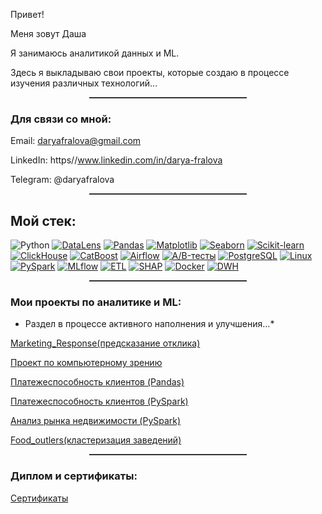 Привет!

Меня зовут Даша

Я занимаюсь аналитикой данных и ML. 

Здесь я выкладываю свои проекты, которые создаю в процессе изучения различных технологий...

<div align="center">
<hr style="width:50%; border:0; height:2px; background:#333;">
</div>

### Для связи со мной:

Email: daryafralova@gmail.com

LinkedIn: https//www.linkedin.com/in/darya-fralova

Telegram: @daryafralova

<div align="center">
<hr style="width:50%; border:0; height:2px; background:#333;">
</div>

## Мой стек: 

![Python](https://img.shields.io/badge/Python-3776AB?style=for-the-badge&logo=python&logoColor=white)
[![DataLens](https://img.shields.io/badge/DataLens-E97627?style=for-the-badge&logo=yd&logoColor=white)](https://cloud.yandex.ru/services/datalens)
[![Pandas](https://img.shields.io/badge/Pandas-150458?style=for-the-badge&logo=pandas&logoColor=white)](https://pandas.pydata.org/)
[![Matplotlib](https://img.shields.io/badge/Matplotlib-013243?style=for-the-badge&logo=python&logoColor=white)](https://matplotlib.org/)
[![Seaborn](https://img.shields.io/badge/Seaborn-3776AB?style=for-the-badge&logo=python&logoColor=white)](https://seaborn.pydata.org/)
[![Scikit-learn](https://img.shields.io/badge/Scikit--learn-F7931E?style=for-the-badge&logo=scikitlearn&logoColor=white)](https://scikit-learn.org/)
[![ClickHouse](https://img.shields.io/badge/ClickHouse-FCCA3F?style=for-the-badge&logo=clickhouse&logoColor=black)](https://clickhouse.com/)
[![CatBoost](https://img.shields.io/badge/CatBoost-FF6F00?style=for-the-badge&logo=catboost&logoColor=white)](https://catboost.ai/)
[![Airflow](https://img.shields.io/badge/Apache%20Airflow-017CEE?style=for-the-badge&logo=apacheairflow&logoColor=white)](https://airflow.apache.org/)
[![A/B-тесты](https://img.shields.io/badge/A%2FB%20Tests-5E60CE?style=for-the-badge&logo=testing-library&logoColor=white)](https://en.wikipedia.org/wiki/A/B_testing)
[![PostgreSQL](https://img.shields.io/badge/PostgreSQL-336791?style=for-the-badge&logo=postgresql&logoColor=white)](https://www.postgresql.org/)
[![Linux](https://img.shields.io/badge/Linux-FCC624?style=for-the-badge&logo=linux&logoColor=black)](https://www.linux.org/)
[![PySpark](https://img.shields.io/badge/PySpark-E25A1C?style=for-the-badge&logo=apachespark&logoColor=white)](https://spark.apache.org/docs/latest/api/python/)
[![MLflow](https://img.shields.io/badge/MLflow-0194E2?style=for-the-badge&logo=mlflow&logoColor=white)](https://mlflow.org/)
[![ETL](https://img.shields.io/badge/ETL-FF9E0F?style=for-the-badge&logo=etl&logoColor=black)](https://en.wikipedia.org/wiki/Extract,_transform,_load)
[![SHAP](https://img.shields.io/badge/SHAP-FF6600?style=for-the-badge&logo=shap&logoColor=white)](https://shap.readthedocs.io/)
[![Docker](https://img.shields.io/badge/Docker-2496ED?style=for-the-badge&logo=docker&logoColor=white)](https://www.docker.com/)
[![DWH](https://img.shields.io/badge/DWH-02569B?style=for-the-badge&logo=apache&logoColor=white)]()

<div align="center">
<hr style="width:50%; border:0; height:2px; background:#333;">
</div>

### Мои проекты по аналитике и ML:
* Раздел в процессе активного наполнения и улучшения...*

[Marketing_Response(предсказание отклика)](https://github.com/daryafralova/Computer-Vision-Project/blob/main/Marketing_Response.ipynb)

[Проект по компьютерному зрению](https://github.com/daryafralova/Computer-Vision-Project/blob/main/Компьютерное_зрение.ipynb)

[Платежеспособность клиентов (Pandas)](https://github.com/daryafralova/DATA-ANALYSIS/blob/main/Платежеспособность_клиентов(Pandas))  

[Платежеспособность клиентов (PySpark)](https://github.com/daryafralova/DATA-ANALYSIS) 

[Анализ рынка недвижимости (PySpark)](https://github.com/daryafralova/DATA-ANALYSIS) 

[Food_outlers(кластеризация заведений)](https://github.com/daryafralova/Computer-Vision-Project/blob/main/Marketing_Response.ipynb)

<div align="center">
<hr style="width:50%; border:0; height:2px; background:#333;">
</div>

### Диплом и сертификаты:

[Сертификаты](https://github.com/daryafralova/diploma-and-certificates)
















